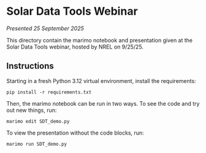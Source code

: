 # Solar Data Tools Webinar

*Presented 25 September 2025*

This directory contain the marimo notebook and presentation given at the Solar Data Tools webinar, hosted by NREL on 9/25/25.

## Instructions

Starting in a fresh Python 3.12 virtual environment, install the requirements:

```
pip install -r requirements.txt
```

Then, the marimo notebook can be run in two ways. To see the code and try out new things, run:

```
marimo edit SDT_demo.py
```

To view the presentation without the code blocks, run:


```
marimo run SDT_demo.py
```

